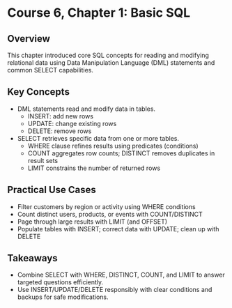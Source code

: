 # Course 6, Chapter 1: Basic SQL

## Overview
This chapter introduced core SQL concepts for reading and modifying relational data using Data Manipulation Language (DML) statements and common SELECT capabilities.

## Key Concepts
- DML statements read and modify data in tables.
  - INSERT: add new rows
  - UPDATE: change existing rows
  - DELETE: remove rows
- SELECT retrieves specific data from one or more tables.
  - WHERE clause refines results using predicates (conditions)
  - COUNT aggregates row counts; DISTINCT removes duplicates in result sets
  - LIMIT constrains the number of returned rows

## Practical Use Cases
- Filter customers by region or activity using WHERE conditions
- Count distinct users, products, or events with COUNT/DISTINCT
- Page through large results with LIMIT (and OFFSET)
- Populate tables with INSERT; correct data with UPDATE; clean up with DELETE

## Takeaways
- Combine SELECT with WHERE, DISTINCT, COUNT, and LIMIT to answer targeted questions efficiently.
- Use INSERT/UPDATE/DELETE responsibly with clear conditions and backups for safe modifications.

